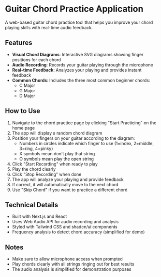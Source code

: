 # Guitar Chord Practice Application

A web-based guitar chord practice tool that helps you improve your chord playing skills with real-time audio feedback.

## Features

- **Visual Chord Diagrams**: Interactive SVG diagrams showing finger positions for each chord
- **Audio Recording**: Records your guitar playing through the microphone
- **Real-time Feedback**: Analyzes your playing and provides instant feedback
- **Common Chords**: Includes the three most common beginner chords:
  - C Major
  - G Major  
  - D Major

## How to Use

1. Navigate to the chord practice page by clicking "Start Practicing" on the home page
2. The app will display a random chord diagram
3. Position your fingers on your guitar according to the diagram:
   - Numbers in circles indicate which finger to use (1=index, 2=middle, 3=ring, 4=pinky)
   - X symbols mean don't play that string
   - O symbols mean play the open string
4. Click "Start Recording" when ready to play
5. Play the chord clearly
6. Click "Stop Recording" when done
7. The app will analyze your playing and provide feedback
8. If correct, it will automatically move to the next chord
9. Use "Skip Chord" if you want to practice a different chord

## Technical Details

- Built with Next.js and React
- Uses Web Audio API for audio recording and analysis
- Styled with Tailwind CSS and shadcn/ui components
- Frequency analysis to detect chord accuracy (simplified for demo)

## Notes

- Make sure to allow microphone access when prompted
- Play chords clearly with all strings ringing out for best results
- The audio analysis is simplified for demonstration purposes 